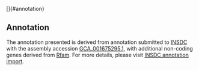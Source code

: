 []{#annotation}

Annotation
----------

The annotation presented is derived from annotation submitted to
[INSDC](http://www.insdc.org) with the assembly accession
[GCA\_001675295.1](http://www.ebi.ac.uk/ena/data/view/GCA_001675295.1),
with additional non-coding genes derived from
[Rfam](http://rfam.xfam.org/). For more details, please visit [INSDC
annotation
import](http://ensemblgenomes.org/info/data/insdc_annotation).
